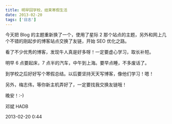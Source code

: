 ```yaml
---
title: 明早回学校，结束寒假生活
date: 2013-02-20
tags: ['日志']
---
```


今天把 Blog 的主题重新换了一个，使用了星际 2 那个站点的主题，另外和网上几个不错的刚起步的博客站点交换了友链，开始 SEO 优化之路。

看了不少优秀的博客，发现牛人真是好多呀！一定要虚心学习，取长补短。

明早 6 点要起床，7 点半的汽车，中午到上海。要早点睡，不多废话了。

到学校之后好好写个寒假总结。以后要坚持天天写博客，像他们学习！嗯！

另外，梅志伟，等你新主机弄好了，一定要找我交换友链哦！

晚安！:-)

邓斌 HADB

2013-02-20 0:44
